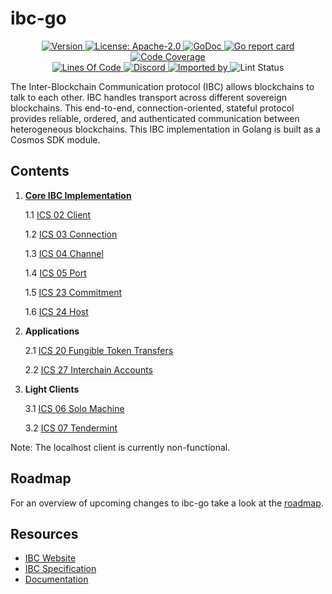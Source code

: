 # ibc-go
<div align="center">
  <a href="https://github.com/Finschia/ibc-go/releases/latest">
    <img alt="Version" src="https://img.shields.io/github/tag/Finschia/ibc-go.svg" />
  </a>
  <a href="https://github.com/Finschia/ibc-go/blob/main/LICENSE">
    <img alt="License: Apache-2.0" src="https://img.shields.io/github/license/Finschia/ibc-go.svg" />
  </a>
  <a href="https://pkg.go.dev/github.com/Finschia/ibc-go?tab=doc">
    <img alt="GoDoc" src="https://godoc.org/github.com/Finschia/ibc-go?status.svg" />
  </a>
  <a href="https://goreportcard.com/report/github.com/Finschia/ibc-go">
    <img alt="Go report card" src="https://goreportcard.com/badge/github.com/Finschia/ibc-go" />
  </a>
  <a href="https://codecov.io/gh/Finschia/ibc-go">
    <img alt="Code Coverage" src="https://codecov.io/gh/Finschia/ibc-go/branch/main/graph/badge.svg" />
  </a>
</div>
<div align="center">
  <a href="https://github.com/Finschia/ibc-go">
    <img alt="Lines Of Code" src="https://tokei.rs/b1/github/Finschia/ibc-go" />
  </a>
  <a href="https://discord.gg/AzefAFd">
    <img alt="Discord" src="https://img.shields.io/discord/669268347736686612.svg" />
  </a>
  <a href="https://sourcegraph.com/github.com/Finschia/ibc-go?badge">
    <img alt="Imported by" src="https://sourcegraph.com/github.com/Finschia/ibc-go/-/badge.svg" />
  </a>
    <img alt="Lint Status" src="https://github.com/Finschia/ibc-go/workflows/Lint/badge.svg" />
</div>

The Inter-Blockchain Communication protocol (IBC) allows blockchains to talk to each other. IBC handles transport across different sovereign blockchains. This end-to-end, connection-oriented, stateful protocol provides reliable, ordered, and authenticated communication between heterogeneous blockchains. This IBC implementation in Golang is built as a Cosmos SDK module.

## Contents

1. **[Core IBC Implementation](https://github.com/Finschia/ibc-go/tree/main/modules/core)**

    1.1 [ICS 02 Client](https://github.com/Finschia/ibc-go/tree/main/modules/core/02-client)

    1.2 [ICS 03 Connection](https://github.com/Finschia/ibc-go/tree/main/modules/core/03-connection)

    1.3 [ICS 04 Channel](https://github.com/Finschia/ibc-go/tree/main/modules/core/04-channel)

    1.4 [ICS 05 Port](https://github.com/Finschia/ibc-go/tree/main/modules/core/05-port)

    1.5 [ICS 23 Commitment](https://github.com/Finschia/ibc-go/tree/main/modules/core/23-commitment/types)

    1.6 [ICS 24 Host](https://github.com/Finschia/ibc-go/tree/main/modules/core/24-host)

2. **Applications**

    2.1 [ICS 20 Fungible Token Transfers](https://github.com/Finschia/ibc-go/tree/main/modules/apps/transfer)

    2.2 [ICS 27 Interchain Accounts](https://github.com/Finschia/ibc-go/tree/main/modules/apps/27-interchain-accounts)

3. **Light Clients**

    3.1 [ICS 06 Solo Machine](https://github.com/Finschia/ibc-go/tree/main/modules/light-clients/06-solomachine)

    3.2 [ICS 07 Tendermint](https://github.com/Finschia/ibc-go/tree/main/modules/light-clients/07-tendermint)

Note: The localhost client is currently non-functional. 

## Roadmap

For an overview of upcoming changes to ibc-go take a look at the [roadmap](./docs/roadmap/roadmap.md).

## Resources

- [IBC Website](https://ibcprotocol.org/)
- [IBC Specification](https://github.com/cosmos/ibc)
- [Documentation](https://ibc.cosmos.network/main/ibc/overview.html)
